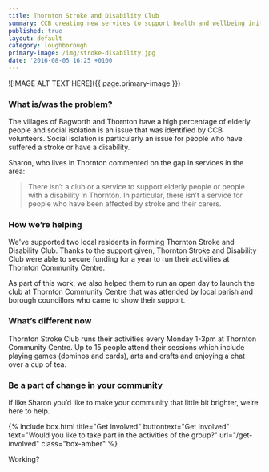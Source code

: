 ```yaml
---
title: Thornton Stroke and Disability Club
summary: CCB creating new services to support health and wellbeing initiatives.
published: true
layout: default
category: loughborough
primary-image: /img/stroke-disability.jpg
date: '2016-08-05 16:25 +0100'
---
```


![IMAGE ALT TEXT HERE]({{ page.primary-image }})

### What is/was the problem? 

The villages of Bagworth and Thornton have a high percentage of elderly people and social isolation is an issue that was identified by CCB volunteers. Social isolation is particularly an issue for people who have suffered a stroke or have a disability. 

Sharon, who lives in Thornton commented on the gap in services in the area: 

> There isn’t a club or a service to support elderly people or people with a disability in Thornton. In particular, there isn’t a service for people who have been affected by stroke and their carers.

### How we’re helping 

We've supported two local residents in forming Thornton Stroke and Disability Club. Thanks to the support given, Thornton Stroke and Disability Club were able to secure funding for a year to run their activities at Thornton Community Centre. 

As part of this work, we also helped them to run an open day to launch the club at Thornton Community Centre that was attended by local parish and borough councillors who came to show their support.

### What’s different now 

Thornton Stroke Club runs their activities every Monday 1-3pm at Thornton Community Centre. Up to 15 people attend their sessions which include playing games (dominos and cards), arts and crafts and enjoying a chat over a cup of tea.

### Be a part of change in your community

If like Sharon you’d like to make your community that little bit brighter, we’re here to help. 

{% include box.html title="Get involved" buttontext="Get Involved" text="Would you like to take part in the activities of the group?" url="/get-involved" class="box-amber"  %}

Working?
